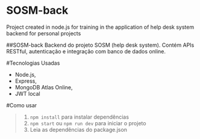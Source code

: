 # SOSM-back
Project created in node.js for training in the application of help desk system backend for personal projects

##SOSM-back
Backend do projeto SOSM (help desk system). Contém APIs RESTful, autenticação e integração com banco de dados online.

#Tecnologias Usadas
- Node.js,
- Express,
- MongoDB Atlas Online,
- JWT local

#Como usar
> 1. `npm install` para instalar dependências
> 2. `npm start` ou `npm run dev` para iniciar o projeto
> 3. Leia as dependências do package.json
